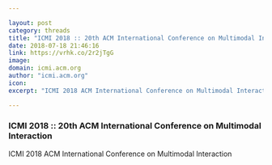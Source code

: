 ```yaml
---

layout: post
category: threads
title: "ICMI 2018 :: 20th ACM International Conference on Multimodal Interaction"
date: 2018-07-18 21:46:16
link: https://vrhk.co/2r2jTgG
image: 
domain: icmi.acm.org
author: "icmi.acm.org"
icon: 
excerpt: "ICMI 2018 ACM International Conference on Multimodal Interaction"

---
```


### ICMI 2018 :: 20th ACM International Conference on Multimodal Interaction

ICMI 2018 ACM International Conference on Multimodal Interaction